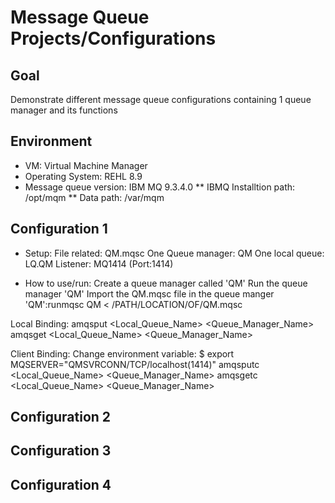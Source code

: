 # Message Queue Projects/Configurations
## Goal
Demonstrate different message queue configurations containing 1 queue manager and its functions

## Environment
* VM: Virtual Machine Manager
* Operating System: REHL 8.9
* Message queue version: IBM MQ 9.3.4.0
  ** IBMQ Installtion path: /opt/mqm
  ** Data path: /var/mqm

## Configuration 1
* Setup:
File related: QM.mqsc
One Queue manager: QM
One local queue: LQ.QM
Listener: MQ1414 (Port:1414)

* How to use/run:
Create a queue manager called 'QM'
Run the queue manager 'QM'
Import the QM.mqsc file in the queue manger 'QM':runmqsc QM < /PATH/LOCATION/OF/QM.mqsc

Local Binding:
amqsput <Local_Queue_Name> <Queue_Manager_Name>
amqsget <Local_Queue_Name> <Queue_Manager_Name>

Client Binding:
Change environment variable: $ export MQSERVER="QMSVRCONN/TCP/localhost(1414)"
amqsputc <Local_Queue_Name> <Queue_Manager_Name>
amqsgetc <Local_Queue_Name> <Queue_Manager_Name>

## Configuration 2

## Configuration 3

## Configuration 4
